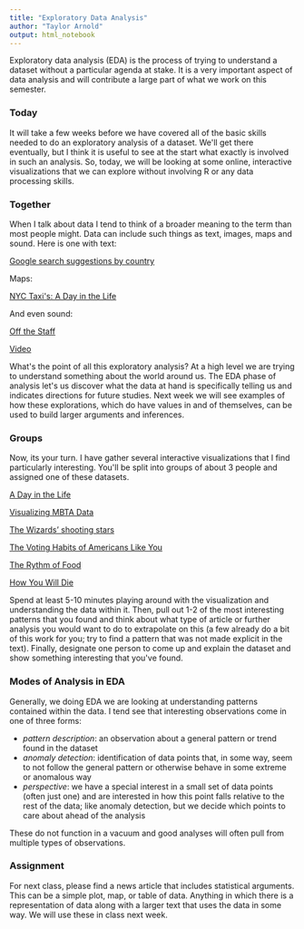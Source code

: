 ```yaml
---
title: "Exploratory Data Analysis"
author: "Taylor Arnold"
output: html_notebook
---
```




Exploratory data analysis (EDA) is the process of trying to
understand a dataset without a particular agenda at stake.
It is a very important aspect of data analysis and will contribute
a large part of what we work on this semester.

### Today

It will take a few weeks before we have covered all of the basic
skills needed to do an exploratory analysis of a dataset. We'll get
there eventually, but I think it is useful to see at the start what
exactly is involved in such an analysis. So, today, we will be
looking at some online, interactive visualizations that we can
explore without involving R or any data processing skills.

### Together

When I talk about data I tend to think of a broader meaning to the
term than most people might. Data can include such things as text,
images, maps and sound. Here is one with text:

[Google search suggestions by country](https://noahveltman.com/suggest/)

Maps:

[NYC Taxi's: A Day in the Life](http://chriswhong.github.io/nyctaxi/)

And even sound:

[Off the Staff](https://www.c82.net/offthestaff/)

[Video](https://www.youtube.com/watch?list=PLw6QMmIiPBlU_dElMDoJn4RUBvpp_bUwi&v=DxkpN4PUOzA)

What's the point of all this exploratory analysis? At a high level
we are trying to understand something about the world around us.
The EDA phase of analysis let's us discover what the data at hand
is specifically telling us and indicates directions for future
studies. Next week we will see examples of how these explorations,
which do have values in and of themselves, can be used to build
larger arguments and inferences.

### Groups

Now, its your turn. I have gather several interactive visualizations
that I find particularly interesting. You'll be split into groups of
about 3 people and assigned one of these datasets.

[A Day in the Life](http://flowingdata.com/2015/12/15/a-day-in-the-life-of-americans/)

[Visualizing MBTA Data](http://mbtaviz.github.io/)

[The Wizards’ shooting stars](http://www.washingtonpost.com/wp-srv/special/sports/wizards-shooting-stars/)

[The Voting Habits of Americans Like You](https://www.nytimes.com/interactive/2016/06/10/upshot/voting-habits.html)

[The Rythm of Food](http://rhythm-of-food.net/#explore)

[How You Will Die](http://flowingdata.com/2016/01/19/how-you-will-die/)

Spend at least 5-10 minutes playing around with the visualization and
understanding the data within it. Then, pull out 1-2 of the most
interesting patterns that you found and think about what type of
article or further analysis you would want to do to extrapolate
on this (a few already do a bit of this work for you; try to find
a pattern that was not made explicit in the text). Finally, designate
one person to come up and explain the dataset and show something
interesting that you've found.

### Modes of Analysis in EDA

Generally, we doing EDA we are looking at understanding patterns
contained within the data. I tend see that interesting observations
come in one of three forms:

- *pattern description*: an observation about a general pattern
or trend found in the dataset
- *anomaly detection*: identification of data points that, in some
way, seem to not follow the general pattern or otherwise behave
in some extreme or anomalous way
- *perspective*: we have a special interest in a small set of data
points (often just one) and are interested in how this point falls
relative to the rest of the data; like anomaly detection, but we
decide which points to care about ahead of the analysis

These do not function in a vacuum and good analyses will often pull
from multiple types of observations.

### Assignment

For next class, please find a news article that includes statistical
arguments. This can be a simple plot, map, or table of data. Anything
in which there is a representation of data along with a larger text
that uses the data in some way. We will use these in class next week.



